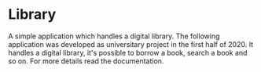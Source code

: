 # Library
A simple application which handles a digital library.
The following application was developed as universitary project in the first half of 2020.
It handles a digital library, it's possible to borrow a book, search a book and so on.
For more details read the documentation.
